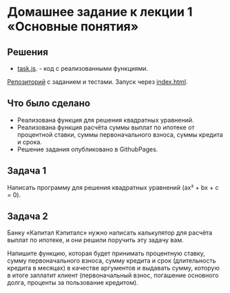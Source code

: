 # Домашнее задание к лекции 1 «Основные понятия»

## Решения
 * <a href="https://github.com/Nephedov/bjs-2-homeworks/blob/bjs-53/1.base-concepts/task.js">task.js</a>. - код с реализованными функциями.

<a href="https://github.com/Nephedov/bjs-2-homeworks/tree/bjs-53/1.base-concepts">Репозиторий</a> с заданием и тестами.
Запуск через <a href="https://github.com/Nephedov/bjs-2-homeworks/blob/bjs-53/1.base-concepts/index.html">index.html</a>.

## Что было сделано
* Реализована функция для решения квадратных уравнений.
* Реализована функция расчёта суммы выплат по ипотеке от процентной ставки, суммы первоначального взноса, суммы кредита и срока.
* Решение задания опубликовано в GithubPages.

## Задача 1
Написать программу для решения квадратных уравнений (ax² + bx + c = 0).

## Задача 2
Банку «Капитал Кэпиталс» нужно написать калькулятор для расчёта выплат по ипотеке, и они решили поручить эту задачу вам. 

Напишите функцию, которая будет принимать процентную ставку, сумму первоначального взноса, сумму кредита и срок (длительность кредита в месяцах) в качестве аргументов и выдавать сумму, которую в итоге заплатит клиент (первоначальный взнос, погашение основного долга, проценты за пользование кредитом). 

